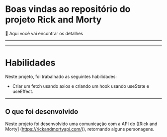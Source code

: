 # Boas vindas ao repositório do projeto Rick and Morty

 🚀 Aqui você vai encontrar os detalhes 

---
---

# Habilidades

Neste projeto, foi trabalhado as seguintes habilidades:

- Criar um fetch usando axios e criando um hook usando useState e useEffect.


---


## O que foi desenvolvido

Neste projeto foi desenvolvido uma comunicação com a API do ([Rick and Morty] (https://rickandmortyapi.com/)), retornando alguns personagens.

